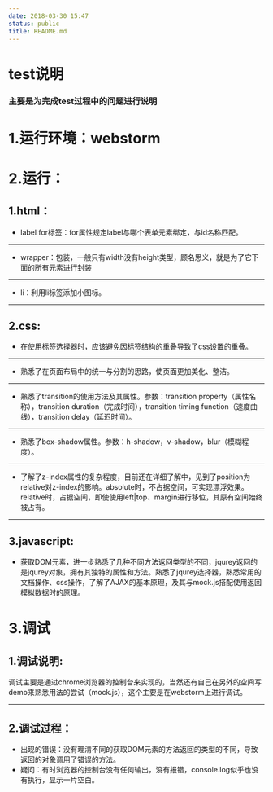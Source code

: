 ```yaml
---
date: 2018-03-30 15:47
status: public
title: README.md
---
```


# test说明
### 主要是为完成test过程中的问题进行说明
1.运行环境：webstorm
===
2.运行：
===
1.html：
---
*   label for标签：for属性规定label与哪个表单元素绑定，与id名称匹配。
_____

*   wrapper：包装，一般只有width没有height类型，顾名思义，就是为了它下面的所有元素进行封装
____
*   li：利用li标签添加小图标。
____
  
2.css:
---
*   在使用标签选择器时，应该避免因标签结构的重叠导致了css设置的重叠。
____
*   熟悉了在页面布局中的统一与分割的思路，使页面更加美化、整洁。
____
*   熟悉了transition的使用方法及其属性。参数：transition property（属性名称），transition duration（完成时间），transition timing function（速度曲线），transition delay（延迟时间）。
____
*   熟悉了box-shadow属性。参数：h-shadow，v-shadow，blur（模糊程度）。
___
*   了解了z-index属性的复杂程度，目前还在详细了解中，见到了position为relative对z-index的影响。absolute时，不占据空间，可实现漂浮效果。relative时，占据空间，即使使用left|top、margin进行移位，其原有空间始终被占有。
___

3.javascript:
---
*   获取DOM元素，进一步熟悉了几种不同方法返回类型的不同，jqurey返回的是jqurey对象，拥有其独特的属性和方法。熟悉了jqurey选择器，熟悉常用的文档操作、css操作，了解了AJAX的基本原理，及其与mock.js搭配使用返回模拟数据时的原理。



3.调试
===
1.调试说明:
---
调试主要是通过chrome浏览器的控制台来实现的，当然还有自己在另外的空间写demo来熟悉用法的尝试（mock.js），这个主要是在webstorm上进行调试。
___
2.调试过程：
---
*  出现的错误：没有理清不同的获取DOM元素的方法返回的类型的不同，导致返回的对象调用了错误的方法。
* 疑问：有时浏览器的控制台没有任何输出，没有报错，console.log似乎也没有执行，显示一片空白。


